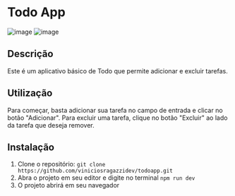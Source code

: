 # Todo App

![image](https://user-images.githubusercontent.com/125518719/221266497-06cc89af-13bf-4f87-873d-f3a764f75737.png)
![image](https://user-images.githubusercontent.com/125518719/221220973-80fb2901-816d-4083-8b71-4da24af0de88.png)



## Descrição

Este é um aplicativo básico de Todo que permite adicionar e excluir tarefas.

## Utilização

Para começar, basta adicionar sua tarefa no campo de entrada e clicar no botão "Adicionar". Para excluir uma tarefa, clique no botão "Excluir" ao lado da tarefa que deseja remover.

## Instalação

1. Clone o repositório: `git clone https://github.com/viniciosragazzidev/todoapp.git`
2. Abra o projeto em seu editor  e digite no terminal `npm run dev`
3. O projeto abrirá  em seu navegador
